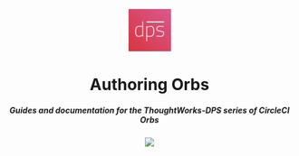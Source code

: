<div align="center">
	<p>
		<img alt="CircleCI Logo" src="https://raw.githubusercontent.com/ThoughtWorks-DPS/authoring-orbs/master/dps.png?sanitize=true" width="75" />
	</p>
  <h1>Authoring Orbs</h1>
  <h5>Guides and documentation for the ThoughtWorks-DPS series of CircleCI Orbs</h5>
  <a href="https://opensource.org/licenses/MIT"><img src="https://img.shields.io/badge/license-MIT-blue.svg"></a>
</div>
<br />

